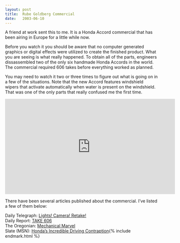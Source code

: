 ```yaml
---
layout:	post
title:	Rube Goldberg Commercial
date:	2003-06-10
---
```


A friend at work sent this to me. It is a Honda Accord commercial that has been airing in Europe for a little while now.

Before you watch it you should be aware that no computer generated graphics or digital effects were utilized to create the finished product. What you are seeing is what really happened. To obtain all of the parts, engineers dissassembled two of the only six handmade Honda Accords in the world. The commercial required 606 takes before everything worked as planned.

You may need to watch it two or three times to figure out what is going on in a few of the situations. Note that the new Accord features windshield wipers that activate automatically when water is present on the windshield. That was one of the only parts that really confused me the first time.

<iframe width="560" height="315" src="https://www.youtube.com/embed/_ve4M4UsJQo" title="YouTube video player" frameborder="0" allow="accelerometer; autoplay; clipboard-write; encrypted-media; gyroscope; picture-in-picture" allowfullscreen></iframe>

There have been several articles published about the commercial. I’ve listed a few of them below:

Daily Telegraph: [Lights! Camera! Retake!](http://www.dailytelegraph.co.uk/news/main.jhtml?xml=/news/2003/04/13/nhonda13.xml&sSheet=/news/2003/04/13/ixhome.html)  
Daily Report: [TAKE 606](http://www.dailyrecord.co.uk/news/page.cfm?objectid=12844132&method=full&siteid=89488&headline=TAKE%20606)  
The Oregonian: [Mechanical Marvel](http://www.oregonlive.com/search/index.ssf?/base/business/1051618164120441.xml?oregonian?fng)  
Slate (MSN): [Honda’s Incredible Driving Contraption](http://slate.msn.com/id/2081638/){% include endmark.html %}